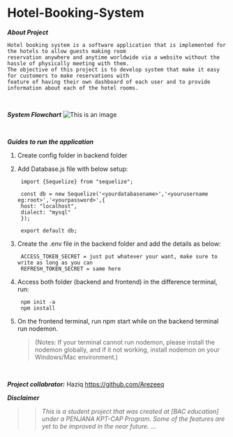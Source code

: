 # Hotel-Booking-System

**_About Project_**
          
    Hotel booking system is a software application that is implemented for the hotels to allow guests making room 
    reservation anywhere and anytime worldwide via a website without the hassle of physically meeting with them. 
    The objective of this project is to develop system that make it easy for customers to make reservations with 
    feature of having their own dashboard of each user and to provide information about each of the hotel rooms.
    
</br>

**_System Flowchart_**
![This is an image](https://media.discordapp.net/attachments/906368435078975538/913626129955430450/unknown.png)
    
 
</br>

**_Guides to run the application_**

1. Create config folder in backend folder
2. Add Database.js file with below setup:
  
        import {Sequelize} from "sequelize";
        
        const db = new Sequelize('<yourdatabasename>','<yourusername eg:root>','<yourpassword>',{
        host: "localhost",
        dialect: "mysql"
        });
        
        export default db;

3. Create the .env file in the backend folder and add the details as below:

        ACCESS_TOKEN_SECRET = just put whatever your want, make sure to write as long as you can
        REFRESH_TOKEN_SECRET = same here
    
4. Access both folder (backend and frontend) in the difference terminal, run:  

        npm init -a
        npm install
        
5. On the frontend terminal, run npm start while on the backend terminal run nodemon.

    >(Notes: If your terminal cannot run nodemon, please install the nodemon globally, and if it not working, install nodemon on your Windows/Mac environment.)
    </br>

**_Project collabrator:_**
Haziq
https://github.com/Arezeeq
</br>

**_Disclaimer_**

>>_This is a student project that was created at [BAC education] under a PENJANA KPT-CAP Program._
_Some of the features are yet to be improved in the near future._
...




